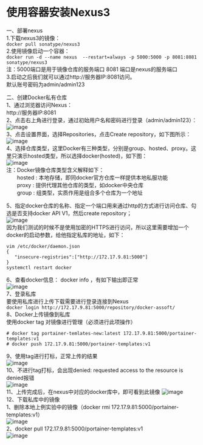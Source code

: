 使用容器安装Nexus3
=================
一、部署nexus  
1.下载nexus3的镜像：  
``` docker pull sonatype/nexus3 ```  
2.使用镜像启动一个容器：  
``` docker run -d --name nexus  --restart=always -p 5000:5000 -p 8081:8081 sonatype/nexus3 ```  
注：5000端口是用于镜像仓库的服务端口   8081 端口是nexus的服务端口  
3.启动之后我们就可以通过http://服务器IP:8081访问。  
默认账号密码为admin/admin123  

二、创建Docker私有仓库   
1、通过浏览器访问Nexus：  
http://服务器IP:8081  
2、点击右上角进行登录，通过初始用户名和密码进行登录（admin/admin123）：  
![image](https://github.com/mykubernetes/linux-install/blob/master/image/nexus1.png)  
3、点击设置界面，选择Repositories，点击Create repository，如下图所示： 
![image](https://github.com/mykubernetes/linux-install/blob/master/image/nexus2.png)  
4、选择仓库类型，这里Docker有三种类型，分别是group、hosted、proxy。这里只演示hosted类型，所以选择docker(hosted)，如下图：  
![image](https://github.com/mykubernetes/linux-install/blob/master/image/nexus3.png)  
注：Docker镜像仓库类型含义解释如下：  
　　hosted : 本地存储，即同docker官方仓库一样提供本地私服功能  
　　proxy : 提供代理其他仓库的类型，如docker中央仓库  
　　group : 组类型，实质作用是组合多个仓库为一个地址  

5、指定docker仓库的名称、指定一个端口用来通过http的方式进行访问仓库、勾选是否支持docker API V1，然后create repository；  
![image](https://github.com/mykubernetes/linux-install/blob/master/image/nexus4.png)  
因为我们测试的时候不是使用加密的HTTPS进行访问，所以这里需要增加一个docker的启动参数，给他指定私库的地址，如下：  
```
vim /etc/docker/daemon.json
{
   "insecure-registries":["http://172.17.9.81:5000"]
}
systemctl restart docker
```  
6、查看docker信息： docker info ，有如下输出即正常  
![image](https://github.com/mykubernetes/linux-install/blob/master/image/nexus5.png)  
7、登录私库  
要使用私库进行上传下载需要进行登录连接到Nexus  
``` docker login http://172.17.9.81:5000/repository/docker-assoft/ ```  
8、Docker上传镜像到私库  
使用docker tag 对镜像进行管理（必须进行此项操作）  
```
# docker tag portainer-temlates-new:latest 172.17.9.81:5000/portainer-templates:v1  
# docker push 172.17.9.81:5000/portainer-templates:v1  
```  
9、使用tag进行打标，正常上传的结果  
![image](https://github.com/mykubernetes/linux-install/blob/master/image/nexus6.png)  
10、不进行tag打标，会出现denied: requested access to the resource is denied报错  
![image](https://github.com/mykubernetes/linux-install/blob/master/image/nexus7.png)  
11、上传完成后，在nexus中对应的docker库中，即可看到此镜像
![image](https://github.com/mykubernetes/linux-install/blob/master/image/nexus8.png)  
12、下载私库中的镜像  
1、删除本地上例实验中的镜像（docker rmi 172.17.9.81:5000/portainer-templates:v1）  
![image](https://github.com/mykubernetes/linux-install/blob/master/image/nexus10.png)  
2、docker pull 172.17.9.81:5000/portainer-templates:v1  
![image](https://github.com/mykubernetes/linux-install/blob/master/image/nexus9.png)  
 
